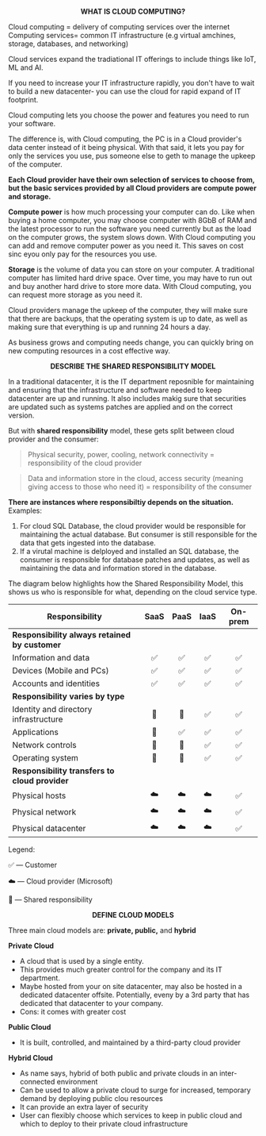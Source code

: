  <p align="center"><b>WHAT IS CLOUD COMPUTING?</b></p>


Cloud computing = delivery of computing services over the internet
Computing services= common IT infrastructure (e.g virtual amchines, storage, databases, and networking)

Cloud services expand the tradiational IT offerings to include things like IoT, ML and AI.

If you need to increase your IT infrastructure rapidly, you don't have to wait to build a new datacenter- you can use the cloud for rapid expand of IT footprint.


Cloud computing lets you choose the power and features you need to run your software. 

The difference is, with Cloud computing, the PC is in a Cloud provider's data center instead of it being physical. With that said, it lets you pay for only the services you use, pus someone else to geth to manage the upkeep of the computer.

**Each Cloud provider have their own selection of services to choose from, but the basic services provided by all Cloud providers are compute power and storage.**

**Compute power** is how much processing your computer can do. Like when buying a home computer, you may choose computer with 8GbB of RAM and the latest processor to run the software you need currently but as the load on the computer grows, the system slows down. With Cloud computing you can add and remove computer power as you need it. This saves on cost sinc eyou only pay for the resources you use. 

**Storage** is the volume of data you can store on your computer. A traditional computer has limited hard drive space. Over time, you may have to run out and buy another hard drive to store more data. With Cloud computing, you can request more storage as you need it.


Cloud providers manage the upkeep of the computer, they will make sure that there are backups, that the operating system is up to date, as well as making sure that everything is up and running 24 hours a day. 

As business grows and computing needs change, you can quickly bring on new computing resources in a cost effective way. 










<p align="center"><b>DESCRIBE THE SHARED RESPONSIBILITY MODEL</b></p>


  In a traditional datacenter, it is the IT department reposnible for maintaining and ensuring that the infrastructure and software needed to keep datacenter are up and running. It also includes makig sure that securities are updated such as systems patches are applied and on the correct version.

But with **shared responsibility** model, these gets split between cloud provider and the consumer:
  > Physical security, power, cooling, network connectivity = responsibility of the cloud provider


  > Data and information store in the cloud, access security (meaning giving access to those who need it) = responsibility of the consumer




**There are instances where responsibiltiy depends on the situation.**
Examples:
1. For cloud SQL Database, the cloud provider would be responsible for maintaining the actual database. But consumer is still responsible for the data that gets ingested into the database. 
2. If a virutal machine is delployed and installed an SQL database, the consumer is responsible for database patches and updates, as well as maintaining the data and information stored in the database.


The diagram below highlights how the Shared Responsibility Model, this shows us who is responsible for what, depending on the cloud service type.


| Responsibility                              | SaaS       | PaaS       | IaaS       | On-prem   |
|----------------------------------------------|:----------:|:----------:|:----------:|:---------:|
| **Responsibility always retained by customer** |||||
| Information and data                         | ✅         | ✅         | ✅         | ✅        |
| Devices (Mobile and PCs)                     | ✅         | ✅         | ✅         | ✅        |
| Accounts and identities                      | ✅         | ✅         | ✅         | ✅        |
| **Responsibility varies by type**            |||||
| Identity and directory infrastructure        | 🔄         | 🔄         | ✅         | ✅        |
| Applications                                | 🔄         | ✅         | ✅         | ✅        |
| Network controls                            | 🔄         | 🔄         | ✅         | ✅        |
| Operating system                            | 🔄         | 🔄         | ✅         | ✅        |
| **Responsibility transfers to cloud provider** |||||
| Physical hosts                              | ☁️         | ☁️         | ☁️         | ✅        |
| Physical network                            | ☁️         | ☁️         | ☁️         | ✅        |
| Physical datacenter                         | ☁️         | ☁️         | ☁️         | ✅        |

Legend:

✅ — Customer

☁️ — Cloud provider (Microsoft)

🔄 — Shared responsibility












<p align="center"><b>DEFINE CLOUD MODELS</b></p>


Three main cloud models are: **private, public,** and **hybrid**

**Private Cloud**
- A cloud that is used by a single entity.
- This provides much greater control for the company and its IT department.
- Maybe hosted from your on site datacenter, may also be hosted in a dedicated datacenter offsite. Potentially, eveny by a 3rd party that has dedicated that datacenter to your company.
- Cons: it comes with greater cost



**Public Cloud**
- It is built, controlled, and maintained by a third-party cloud provider



**Hybrid Cloud**
- As name says, hybrid of both public and private clouds in an inter-connected environment
- Can be used to allow a private cloud to surge for increased, temporary demand by deploying public clou resources
- It can provide an extra layer of security
- User can flexibly choose which services to keep in public cloud and which to deploy to their private cloud infrastructure
